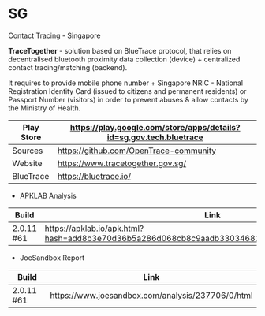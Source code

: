 # SG
Contact Tracing - Singapore

**TraceTogether** - solution based on BlueTrace protocol, that relies on decentralised bluetooth proximity data collection (device) + centralized contact tracing/matching (backend).

It requires to provide mobile phone number + Singapore NRIC - National Registration Identity Card (issued to citizens and permanent residents) or Passport Number (visitors) in order to prevent abuses & allow contacts by the Ministry of Health.

Play Store | https://play.google.com/store/apps/details?id=sg.gov.tech.bluetrace
-----------|--------------------------------------------------------------------
Sources | https://github.com/OpenTrace-community
Website | https://www.tracetogether.gov.sg/
BlueTrace | https://bluetrace.io/

- APKLAB Analysis

Build | Link
------|-----
2.0.11 #61 | https://apklab.io/apk.html?hash=add8b3e70d36b5a286d068cb8c9aadb330346818549ab7f2fd0d19095e2646ce

- JoeSandbox Report

Build | Link
------|-----
2.0.11 #61 | https://www.joesandbox.com/analysis/237706/0/html

